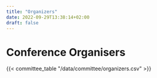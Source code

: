 ```yaml
---
title: "Organizers"
date: 2022-09-29T13:38:14+02:00
draft: false
---
```

# Conference Organisers

{{< committee_table "/data/committee/organizers.csv" >}}
